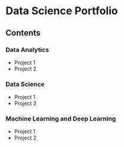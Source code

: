 # Data Science Portfolio

## Contents

### Data Analytics
- Project 1
- Project 2

### Data Science
- Project 1
- Project 2

### Machine Learning and Deep Learning
- Project 1
- Project 2
